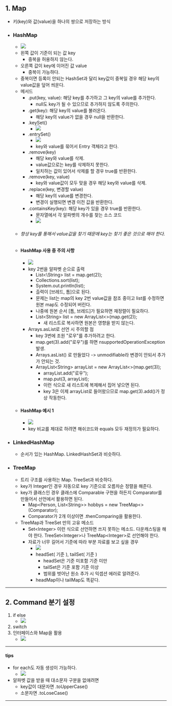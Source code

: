 ## 1. Map
- 키(key)와 값(value)을 하나의 쌍으로 저장하는 방식
- ### HashMap
	- ![](image/hashmap1.jpg)
	- 왼쪽 값이 기준이 되는 값 key
		- 중복을 허용하지 않는다.
	- 오른쪽 값이 key에 이어진 값 value
		- 중복이 가능하다.
	- 중복이면 등록이 안되는 HashSet과 달리 key값이 중복일 경우 해당 key의 value값을 덮어 씌운다.
	- 메서드
		- .put(key, value): 해당 key를 추가하고 그 key의 value를 추가한다.
			- null도 key가 될 수 있으므로 추가하지 않도록 주의한다.
		- .get(key): 해당 key의 value를 불러온다.
			- 해당 key의 value가 없을 경우 null을 반환한다.
		- .keySet()
			- ![](image/keySet.jpg)
		- .entrySet()
			- ![](image/entryset.jpg)
			- key와 value를 묶어서 Entry 객체라고 한다.
		- .remove(key)
			- 해당 key와 value를 삭제.
			- value값으로는 key를 삭제하지 못한다.
			- 일치하는 값이 있어서 삭제를 할 경우 true를 반환한다.
		- .remove(key, value)
			- key와 value값이 모두 맞을 경우 해당 key와 value를 삭제.
		- .replace(key, 변경할 value)
			- 해당 key의 value를 변경한다.
			- 변경이 실행되면 변경 이전 값을 반환한다.
		- .containsKey(key): 해당 key가 있을 경우 true를 반환한다.
			- 문자열에서 각 알파벳의 개수를 찾는 소스 코드
			- ![](image/알파벳%20갯수%20찾기.jpg)
	- ###### 항상 key를 통해서 value값을 찾기 때문에 key는 찾기 좋은 것으로 해야 한다.
	- #### HashMap 사용 중 주의 사항
		- ![](image/hashmap1%201.jpg)
		- key 2번을 알파벳 순으로 출력
			- List<\String> list = map.get(2));
			- Collections.sort(list);
			- System.out.println(list);
			- 츨력이 \[브레드, 톰]으로 된다.
			- 문제는 list는 map의 key 2번 value값을 참조 중이고 list를 수정하면 원본 map도 수정되어 버린다.
			- 나중에 원본 순서 \[톰, 브레드]가 필요하면 재정렬이 필요하다.
			- List\<String> list = new ArrayList<>(map.get(2));
				- 새 리스트로 복사하면 원본은 영향을 받지 않는다.
		- Arrays.asList로 선언 시 주의할 점
			- key 3번에 조원 "로우"를 추가하려고 한다.
			- map.get(3).add("로우")를 하면 nsupportedOperationException 발생.
			- Arrays.asList() 로 만들었다 -> unmodifiable라 변경이 안되서 추가가 안되는 것.
			- ArrayList\<String> arrayList = new ArrayList<>(map.get(3));
				- arrayList.add("로우");
				- map.put(3, arrayList);
				- 이런 식으로 새 리스트에 복제해서 집어 넣으면 된다.
				- key 3은 이제 arrayList로 들어왔으므로 map.get(3).add()가 정상 작동한다.
	- #### HashMap 예시 1
		- ![](image/hashmap%20example.jpg)
		- key 비교를 제대로 하려면 해쉬코드와 equals 모두 재정의가 필요하다.
- ### LinkedHashMap
	- 순서가 있는 HashMap. LinkedHashSet과 비슷하다.
- ### TreeMap
	- 트리 구조를 사용하는 Map. TreeSet과 비슷하다.
	- key가 Integer인 경우 자동으로 key 기준으로 오름차순 정렬을 해준다.
	- key가 클래스인 경우 클래스에 Comparable 구현을 하든지 Comparator를 만들어서 선언에서 활용하면 된다.
		- Map<Person, List\<String>> hobbys = new TreeMap<>(Comparator);
		- Comparator가 2개 이상이면 .thenComparing을 활용한다.
	- TreeMap과 TreeSet 만의 고유 메소드
		- Set\<Integer> 이런 식으로 선언하면 쓰지 못하는 메소드. 다운캐스팅을 해야 한다. TreeSet\<Integer>나 TreeMap\<Integer>로 선언해야 한다.
		- 자료가 너무 길어서 기준에 따라 부분 자료를 보고 싶을 경우
			- ![](image/head%20tail.jpg)
			- headSet( 기준 ), tailSet( 기준 )
				- headSet은 기준 미포함 기준 미만
				- tailSet은 기준 포함 기준 이상
				- 범위를 벗어난 원소 추가 시 익셉션 에러로 알려준다.
			- headMap이나 tailMap도 똑같다.

---
## 2. Command 분기 설정
1) if else
	- ![](image/command%20if%20else.jpg)
2) switch
3) 인터페이스와 Map을 활용
	-  ![](image/command%20map.jpg)

---
#### tips
- for each도 자동 생성이 가능하다.
	- ![](image/for%20each도%20컨트롤%20스페이스가%20있다..jpg)
- 알파벳 값을 받을 때 대소문자 구분을 없애려면
	- key값이 대문자면 .toUpperCase()
	- 소문자면 .toLoseCase()

---






